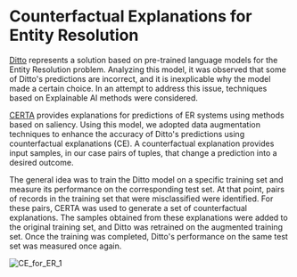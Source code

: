   # Counterfactual Explanations for Entity Resolution
  
  [Ditto](https://github.com/megagonlabs/ditto) represents a solution based on pre-trained language models for the Entity Resolution problem. Analyzing this model, it was observed that some of Ditto's predictions are incorrect, and it is inexplicable why the model made a certain choice. In an attempt to address this issue, techniques based on Explainable AI methods were considered.
  
  [CERTA](https://github.com/tteofili/certa) provides explanations for predictions of ER systems using methods based on saliency. Using this model, we adopted data augmentation techniques to enhance the accuracy of Ditto's predictions using counterfactual explanations (CE). A counterfactual explanation provides input samples, in our case pairs of tuples, that change a prediction into a desired outcome. 
  
  The general idea was to train the Ditto model on a specific training set and measure its performance on the corresponding test set. At that point, pairs of records in the training set that were misclassified were identified. For these pairs, CERTA was used to generate a set of counterfactual explanations. The samples obtained from these explanations were added to the original training set, and Ditto was retrained on the augmented training set. Once the training was completed, Ditto's performance on the same test set was measured once again.
  
  ![CE_for_ER_1](https://github.com/menicacci/CE_for_ER/assets/105044910/6dfd8a05-e8fd-463b-9012-624742ff41f6)

